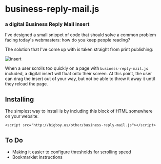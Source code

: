 business-reply-mail.js
===================

### a digital Business Reply Mail insert

I've designed a small snippet of code that should solve a common problem facing today's webmasters: how do you keep people reading?

The solution that I've come up with is taken straight from print publishing:

![insert](https://raw.github.com/saranrapjs/business-reply-mail.js/master/businessreply.jpg)

When a user scrolls too quickly on a page with `business-reply-mail.js` included, a digital insert will float onto their screen.  At this point, the user can drag the insert out of your way, but not be able to throw it away it until they reload the page.

## Installing

The simplest way to install is by including this block of HTML somewhere on your website:

```
<script src="http://bigboy.us/other/business-reply-mail.js"></script>
```

## To Do

- Making it easier to configure thresholds for scrolling speed
- Bookmarklet instructions